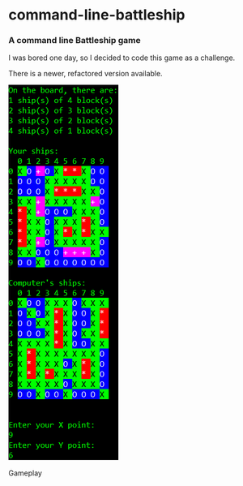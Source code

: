command-line-battleship
=======================

### A command line Battleship game

I was bored one day, so I decided to code this game as a challenge.

There is a newer, refactored version available.

![Gameplay](media/dc6feb8435484723f42acdd0d4067040.png)

Gameplay
